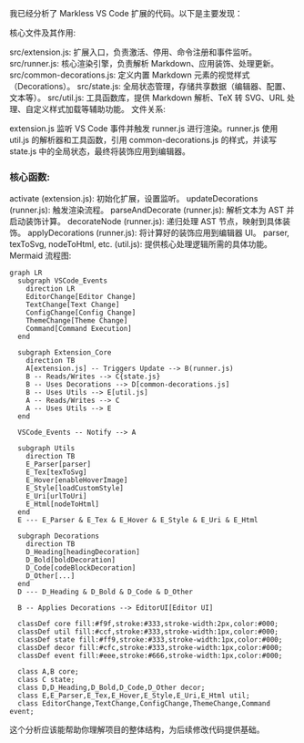 我已经分析了 Markless VS Code 扩展的代码。以下是主要发现：

核心文件及其作用:

src/extension.js: 扩展入口，负责激活、停用、命令注册和事件监听。
src/runner.js: 核心渲染引擎，负责解析 Markdown、应用装饰、处理更新。
src/common-decorations.js: 定义内置 Markdown 元素的视觉样式（Decorations）。
src/state.js: 全局状态管理，存储共享数据（编辑器、配置、文本等）。
src/util.js: 工具函数库，提供 Markdown 解析、TeX 转 SVG、URL 处理、自定义样式加载等辅助功能。
文件关系:

extension.js 监听 VS Code 事件并触发 runner.js 进行渲染。runner.js 使用 util.js 的解析器和工具函数，引用 common-decorations.js 的样式，并读写 state.js 中的全局状态，最终将装饰应用到编辑器。

### 核心函数:

activate (extension.js): 初始化扩展，设置监听。
updateDecorations (runner.js): 触发渲染流程。
parseAndDecorate (runner.js): 解析文本为 AST 并启动装饰计算。
decorateNode (runner.js): 递归处理 AST 节点，映射到具体装饰。
applyDecorations (runner.js): 将计算好的装饰应用到编辑器 UI。
parser, texToSvg, nodeToHtml, etc. (util.js): 提供核心处理逻辑所需的具体功能。
Mermaid 流程图:
```mermaid
graph LR
  subgraph VSCode_Events
    direction LR
    EditorChange[Editor Change]
    TextChange[Text Change]
    ConfigChange[Config Change]
    ThemeChange[Theme Change]
    Command[Command Execution]
  end

  subgraph Extension_Core
    direction TB
    A[extension.js] -- Triggers Update --> B(runner.js)
    B -- Reads/Writes --> C{state.js}
    B -- Uses Decorations --> D[common-decorations.js]
    B -- Uses Utils --> E[util.js]
    A -- Reads/Writes --> C
    A -- Uses Utils --> E
  end

  VSCode_Events -- Notify --> A

  subgraph Utils
    direction TB
    E_Parser[parser]
    E_Tex[texToSvg]
    E_Hover[enableHoverImage]
    E_Style[loadCustomStyle]
    E_Uri[urlToUri]
    E_Html[nodeToHtml]
  end
  E --- E_Parser & E_Tex & E_Hover & E_Style & E_Uri & E_Html

  subgraph Decorations
    direction TB
    D_Heading[headingDecoration]
    D_Bold[boldDecoration]
    D_Code[codeBlockDecoration]
    D_Other[...]
  end
  D --- D_Heading & D_Bold & D_Code & D_Other

  B -- Applies Decorations --> EditorUI[Editor UI]

  classDef core fill:#f9f,stroke:#333,stroke-width:2px,color:#000;
  classDef util fill:#ccf,stroke:#333,stroke-width:1px,color:#000;
  classDef state fill:#ff9,stroke:#333,stroke-width:1px,color:#000;
  classDef decor fill:#cfc,stroke:#333,stroke-width:1px,color:#000;
  classDef event fill:#eee,stroke:#666,stroke-width:1px,color:#000;

  class A,B core;
  class C state;
  class D,D_Heading,D_Bold,D_Code,D_Other decor;
  class E,E_Parser,E_Tex,E_Hover,E_Style,E_Uri,E_Html util;
  class EditorChange,TextChange,ConfigChange,ThemeChange,Command event;
```






这个分析应该能帮助你理解项目的整体结构，为后续修改代码提供基础。